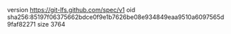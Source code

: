 version https://git-lfs.github.com/spec/v1
oid sha256:85197f06375662bdce0f9e1b7626be08e934849eaa9510a6097565d9faf82271
size 3764
